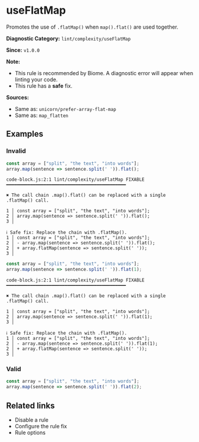 # useFlatMap

Promotes the use of `.flatMap()` when `map().flat()` are used together.

**Diagnostic Category:** `lint/complexity/useFlatMap`

**Since:** `v1.0.0`

**Note:**
- This rule is recommended by Biome. A diagnostic error will appear when linting your code.
- This rule has a **safe** fix.

**Sources:**
- Same as: `unicorn/prefer-array-flat-map`
- Same as: `map_flatten`

## Examples

### Invalid

```js
const array = ["split", "the text", "into words"];
array.map(sentence => sentence.split(' ')).flat();
```

```
code-block.js:2:1 lint/complexity/useFlatMap FIXABLE ━━━━━━━━━━━━━━━━━━━━━━━━━━━━━━━━━━━━━━━━━━━━━

✖ The call chain .map().flat() can be replaced with a single .flatMap() call.

1 │ const array = ["split", "the text", "into words"];
2 │ array.map(sentence => sentence.split(' ')).flat();
3 │ 

ℹ Safe fix: Replace the chain with .flatMap().
1 │ const array = ["split", "the text", "into words"];
2 │ - array.map(sentence => sentence.split(' ')).flat();
2 │ + array.flatMap(sentence => sentence.split(' '));
3 │ 
```

```js
const array = ["split", "the text", "into words"];
array.map(sentence => sentence.split(' ')).flat(1);
```

```
code-block.js:2:1 lint/complexity/useFlatMap FIXABLE ━━━━━━━━━━━━━━━━━━━━━━━━━━━━━━━━━━━━━━━━━━━━━

✖ The call chain .map().flat() can be replaced with a single .flatMap() call.

1 │ const array = ["split", "the text", "into words"];
2 │ array.map(sentence => sentence.split(' ')).flat(1);
3 │ 

ℹ Safe fix: Replace the chain with .flatMap().
1 │ const array = ["split", "the text", "into words"];
2 │ - array.map(sentence => sentence.split(' ')).flat(1);
2 │ + array.flatMap(sentence => sentence.split(' '));
3 │ 
```

### Valid

```js
const array = ["split", "the text", "into words"];
array.map(sentence => sentence.split(' ')).flat(2);
```

## Related links

- Disable a rule
- Configure the rule fix
- Rule options